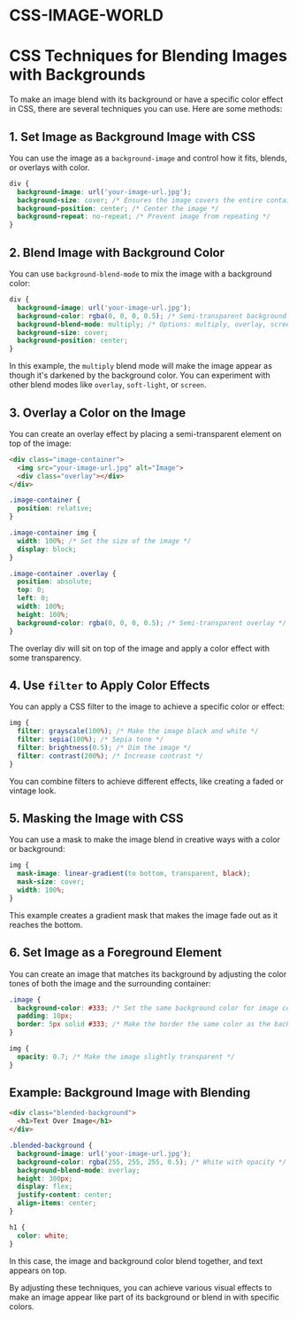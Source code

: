 # CSS-IMAGE-WORLD



# CSS Techniques for Blending Images with Backgrounds

To make an image blend with its background or have a specific color effect in CSS, there are several techniques you can use. Here are some methods:

## 1. Set Image as Background Image with CSS

You can use the image as a `background-image` and control how it fits, blends, or overlays with color.

```css
div {
  background-image: url('your-image-url.jpg');
  background-size: cover; /* Ensures the image covers the entire container */
  background-position: center; /* Center the image */
  background-repeat: no-repeat; /* Prevent image from repeating */
}
```

## 2. Blend Image with Background Color

You can use `background-blend-mode` to mix the image with a background color:

```css
div {
  background-image: url('your-image-url.jpg');
  background-color: rgba(0, 0, 0, 0.5); /* Semi-transparent background color */
  background-blend-mode: multiply; /* Options: multiply, overlay, screen, etc. */
  background-size: cover;
  background-position: center;
}
```

In this example, the `multiply` blend mode will make the image appear as though it's darkened by the background color. You can experiment with other blend modes like `overlay`, `soft-light`, or `screen`.

## 3. Overlay a Color on the Image

You can create an overlay effect by placing a semi-transparent element on top of the image:

```html
<div class="image-container">
  <img src="your-image-url.jpg" alt="Image">
  <div class="overlay"></div>
</div>
```

```css
.image-container {
  position: relative;
}

.image-container img {
  width: 100%; /* Set the size of the image */
  display: block;
}

.image-container .overlay {
  position: absolute;
  top: 0;
  left: 0;
  width: 100%;
  height: 100%;
  background-color: rgba(0, 0, 0, 0.5); /* Semi-transparent overlay */
}
```

The overlay div will sit on top of the image and apply a color effect with some transparency.

## 4. Use `filter` to Apply Color Effects

You can apply a CSS filter to the image to achieve a specific color or effect:

```css
img {
  filter: grayscale(100%); /* Make the image black and white */
  filter: sepia(100%); /* Sepia tone */
  filter: brightness(0.5); /* Dim the image */
  filter: contrast(200%); /* Increase contrast */
}
```

You can combine filters to achieve different effects, like creating a faded or vintage look.

## 5. Masking the Image with CSS

You can use a mask to make the image blend in creative ways with a color or background:

```css
img {
  mask-image: linear-gradient(to bottom, transparent, black);
  mask-size: cover;
  width: 100%;
}
```

This example creates a gradient mask that makes the image fade out as it reaches the bottom.

## 6. Set Image as a Foreground Element

You can create an image that matches its background by adjusting the color tones of both the image and the surrounding container:

```css
.image {
  background-color: #333; /* Set the same background color for image container */
  padding: 10px;
  border: 5px solid #333; /* Make the border the same color as the background */
}

img {
  opacity: 0.7; /* Make the image slightly transparent */
}
```

## Example: Background Image with Blending

```html
<div class="blended-background">
  <h1>Text Over Image</h1>
</div>
```

```css
.blended-background {
  background-image: url('your-image-url.jpg');
  background-color: rgba(255, 255, 255, 0.5); /* White with opacity */
  background-blend-mode: overlay;
  height: 300px;
  display: flex;
  justify-content: center;
  align-items: center;
}

h1 {
  color: white;
}
```

In this case, the image and background color blend together, and text appears on top.

By adjusting these techniques, you can achieve various visual effects to make an image appear like part of its background or blend in with specific colors.
